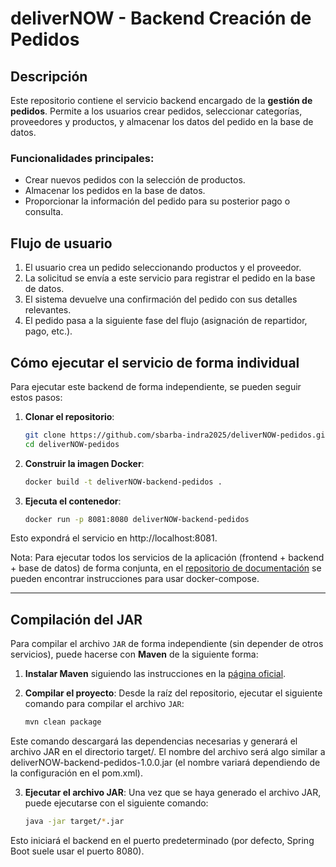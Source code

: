 # deliverNOW - Backend Creación de Pedidos

## Descripción

Este repositorio contiene el servicio backend encargado de la **gestión de pedidos**. Permite a los usuarios crear pedidos, seleccionar categorías, proveedores y productos, y almacenar los datos del pedido en la base de datos.

### Funcionalidades principales:
- Crear nuevos pedidos con la selección de productos.
- Almacenar los pedidos en la base de datos.
- Proporcionar la información del pedido para su posterior pago o consulta.

## Flujo de usuario

1. El usuario crea un pedido seleccionando productos y el proveedor.
2. La solicitud se envía a este servicio para registrar el pedido en la base de datos.
3. El sistema devuelve una confirmación del pedido con sus detalles relevantes.
4. El pedido pasa a la siguiente fase del flujo (asignación de repartidor, pago, etc.).

## Cómo ejecutar el servicio de forma individual

Para ejecutar este backend de forma independiente, se pueden seguir estos pasos:

1. **Clonar el repositorio**:

   ```bash
   git clone https://github.com/sbarba-indra2025/deliverNOW-pedidos.git
   cd deliverNOW-pedidos

2. **Construir la imagen Docker**:

   ```bash
   docker build -t deliverNOW-backend-pedidos .

3. **Ejecuta el contenedor**:

   ```bash
   docker run -p 8081:8080 deliverNOW-backend-pedidos

Esto expondrá el servicio en http://localhost:8081.

Nota: Para ejecutar todos los servicios de la aplicación (frontend + backend + base de datos) de forma conjunta, en el [repositorio de documentación](https://github.com/sbarba-indra2025/deliverNOW-docs/) se pueden encontrar instrucciones para usar docker-compose.

---

## Compilación del JAR

Para compilar el archivo `JAR` de forma independiente (sin depender de otros servicios), puede hacerse con **Maven** de la siguiente forma:

1. **Instalar Maven** siguiendo las instrucciones en la [página oficial](https://maven.apache.org/install.html).

2. **Compilar el proyecto**: Desde la raíz del repositorio, ejecutar el siguiente comando para compilar el archivo `JAR`:

   ```bash
   mvn clean package

Este comando descargará las dependencias necesarias y generará el archivo JAR en el directorio target/. El nombre del archivo será algo similar a deliverNOW-backend-pedidos-1.0.0.jar (el nombre variará dependiendo de la configuración en el pom.xml).

3. **Ejecutar el archivo JAR**: Una vez que se haya generado el archivo JAR, puede ejecutarse con el siguiente comando:

   ```bash
   java -jar target/*.jar
   
Esto iniciará el backend en el puerto predeterminado (por defecto, Spring Boot suele usar el puerto 8080).
